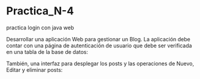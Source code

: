 # Practica_N-4
practica login con java web

Desarrollar una aplicación Web para gestionar un Blog. La aplicación debe contar con una página
de autenticación de usuario que debe ser verificada en una tabla de la base de datos:

También, una interfaz para desplegar los posts y las operaciones de Nuevo, Editar y eliminar posts:
